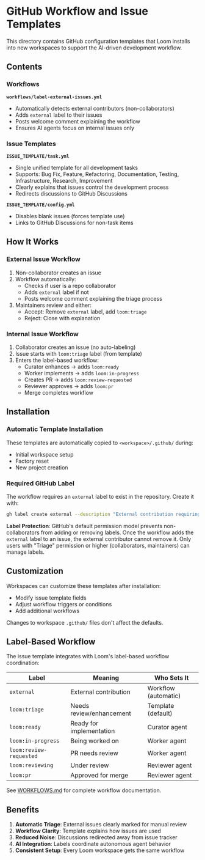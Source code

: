 # GitHub Workflow and Issue Templates

This directory contains GitHub configuration templates that Loom installs into new workspaces to support the AI-driven development workflow.

## Contents

### Workflows

**`workflows/label-external-issues.yml`**
- Automatically detects external contributors (non-collaborators)
- Adds `external` label to their issues
- Posts welcome comment explaining the workflow
- Ensures AI agents focus on internal issues only

### Issue Templates

**`ISSUE_TEMPLATE/task.yml`**
- Single unified template for all development tasks
- Supports: Bug Fix, Feature, Refactoring, Documentation, Testing, Infrastructure, Research, Improvement
- Clearly explains that issues control the development process
- Redirects discussions to GitHub Discussions

**`ISSUE_TEMPLATE/config.yml`**
- Disables blank issues (forces template use)
- Links to GitHub Discussions for non-task items

## How It Works

### External Issue Workflow

1. Non-collaborator creates an issue
2. Workflow automatically:
   - Checks if user is a repo collaborator
   - Adds `external` label if not
   - Posts welcome comment explaining the triage process
3. Maintainers review and either:
   - Accept: Remove `external` label, add `loom:triage`
   - Reject: Close with explanation

### Internal Issue Workflow

1. Collaborator creates an issue (no auto-labeling)
2. Issue starts with `loom:triage` label (from template)
3. Enters the label-based workflow:
   - Curator enhances → adds `loom:ready`
   - Worker implements → adds `loom:in-progress`
   - Creates PR → adds `loom:review-requested`
   - Reviewer approves → adds `loom:pr`
   - Merge completes workflow

## Installation

### Automatic Template Installation

These templates are automatically copied to `<workspace>/.github/` during:
- Initial workspace setup
- Factory reset
- New project creation

### Required GitHub Label

The workflow requires an `external` label to exist in the repository. Create it with:

```bash
gh label create external --description "External contribution requiring manual triage" --color "6B7280"
```

**Label Protection**: GitHub's default permission model prevents non-collaborators from adding or removing labels. Once the workflow adds the `external` label to an issue, the external contributor cannot remove it. Only users with "Triage" permission or higher (collaborators, maintainers) can manage labels.

## Customization

Workspaces can customize these templates after installation:
- Modify issue template fields
- Adjust workflow triggers or conditions
- Add additional workflows

Changes to workspace `.github/` files don't affect the defaults.

## Label-Based Workflow

The issue template integrates with Loom's label-based workflow coordination:

| Label | Meaning | Who Sets It |
|-------|---------|-------------|
| `external` | External contribution | Workflow (automatic) |
| `loom:triage` | Needs review/enhancement | Template (default) |
| `loom:ready` | Ready for implementation | Curator agent |
| `loom:in-progress` | Being worked on | Worker agent |
| `loom:review-requested` | PR needs review | Worker agent |
| `loom:reviewing` | Under review | Reviewer agent |
| `loom:pr` | Approved for merge | Reviewer agent |

See [WORKFLOWS.md](../../WORKFLOWS.md) for complete workflow documentation.

## Benefits

1. **Automatic Triage**: External issues clearly marked for manual review
2. **Workflow Clarity**: Template explains how issues are used
3. **Reduced Noise**: Discussions redirected away from issue tracker
4. **AI Integration**: Labels coordinate autonomous agent behavior
5. **Consistent Setup**: Every Loom workspace gets the same workflow
